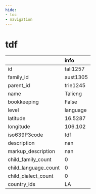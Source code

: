 ```yaml
---
hide:
- toc
- navigation
---
```

# tdf
|                      | info     |
|:---------------------|:---------|
| id                   | tali1257 |
| family_id            | aust1305 |
| parent_id            | trie1245 |
| name                 | Talieng  |
| bookkeeping          | False    |
| level                | language |
| latitude             | 16.5287  |
| longitude            | 106.102  |
| iso639P3code         | tdf      |
| description          | nan      |
| markup_description   | nan      |
| child_family_count   | 0        |
| child_language_count | 0        |
| child_dialect_count  | 0        |
| country_ids          | LA       |